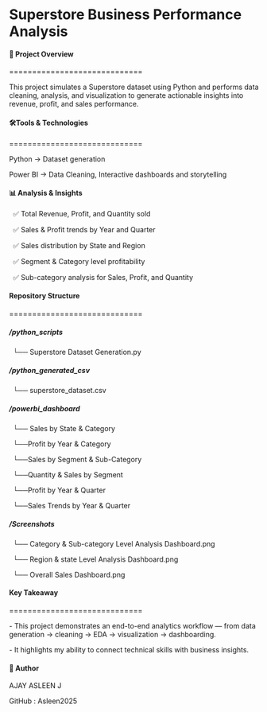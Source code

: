 # **Superstore Business Performance Analysis**



#### 📌 Project Overview

=============================

This project simulates a Superstore dataset using Python and performs data cleaning, analysis, and visualization to generate actionable insights into revenue, profit, and sales performance.



#### 🛠️Tools \& Technologies

=============================

Python → Dataset generation

Power BI → Data Cleaning, Interactive dashboards and storytelling



#### 📊 Analysis \& Insights

&nbsp;  ✅ Total Revenue, Profit, and Quantity sold

&nbsp;  ✅ Sales \& Profit trends by Year and Quarter

&nbsp;  ✅ Sales distribution by State and Region

&nbsp;  ✅ Segment \& Category level profitability

&nbsp;  ✅ Sub-category analysis for Sales, Profit, and Quantity



#### Repository Structure

=============================

##### /python\_scripts

&nbsp;   └── Superstore Dataset Generation.py

##### /python\_generated\_csv

&nbsp;   └── superstore\_dataset.csv    

##### /powerbi\_dashboard

&nbsp;  └── Sales by State \& Category

&nbsp;  └──Profit by Year \& Category

&nbsp;  └──Sales by Segment \& Sub-Category

&nbsp;  └──Quantity \& Sales by Segment

&nbsp;  └──Profit by Year \& Quarter

&nbsp;  └──Sales Trends by Year \& Quarter

##### /Screenshots

&nbsp;   └── Category \& Sub-category Level Analysis Dashboard.png

&nbsp;   └── Region \& state Level Analysis Dashboard.png

&nbsp;   └── Overall Sales Dashboard.png

#### 

#### Key Takeaway

=============================

\- This project demonstrates an end-to-end analytics workflow — from data generation → cleaning → EDA → visualization → dashboarding.

\- It highlights my ability to connect technical skills with business insights.





#### 👤 Author



AJAY ASLEEN J

GitHub : Asleen2025





